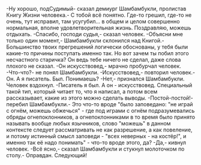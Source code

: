   -Ну хорошо, подСудимый- сказал демиург Шамбамбукли, пролистав Книгу Жизни человека.- С тобой всё понятно. Где-то грешил, где-то не очень, тут исправил, там усугубил... в общем и целом совершенно нормальная, вполне удовлетворительная жизнь. Поздравляю, можешь отдыхать.
-Спасибо, господи судья,- сказал человек.
-Объясни мне только один момент,- Шамбамбукли склонился над Книгой.- Большинство твоих прегрешений логически обоснованы, у тебя были какие-то причины поступать именно так. Но вот зачем ты побил этого несчастного старичка? Он ведь тебе ничего не сделал, даже слова плохого не сказал.
-Он искусствовед,- мрачно пробурчал человек.
-Что-что?- не понял Шамбамбукли.
-Искусствовед,- повторил человек.- Он. А я писатель. Был. Понимаешь?
-Нет,- признался Шамбамбукли.
Человек вздохнул.
-Писатель я был. А он - искусствовед. Специальный такой тип, который читает то, что я написал, а потом всем рассказывает, какие из этого можно сделать выводы.
-Постой-постой!- перебил Шамбамбукли.- Это что-то вроде "было заповедано: "не играй с огнём, можешь обжечься" - где под играми с огнём подразумевались обряды огнепоклонников, а огнепоклонниками в то время было принято называть вообще любых язычников, слово "можешь" в данном контексте следует рассматривать не как разрешение, а как повеление, и потому истинный смысл заповеди - "всех неверных - на костёр!", и именно так её надо понимать" - что-то вроде этого, да?
-Да,- кивнул человек.
-Всё ясно,- сказал Шамбамбукли и стукнул молоточком по столу.- Оправдан. Следующий!      